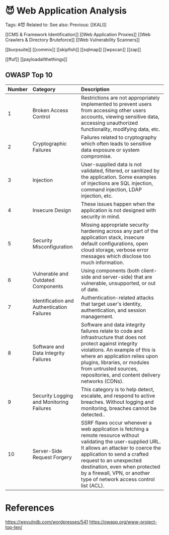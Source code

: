 # 😈 Web Application Analysis

Tags: #😈
Related to: 
See also: 
Previous: [[KALI]]

[[CMS & Framework Identification]]
[[Web Application Proxies]]
[[Web Crawlers & Directory Bruteforce]]
[[Web Vulnerability Scanners]]

[[burpsuite]]
[[commix]]
[[skipfish]]
[[sqlmap]]
[[wpscan]]
[[zap]]

[[ffuf]]
[[payloadallthethings]]

## OWASP Top 10

|Number|Category|Description|
|:----|:----|:----|
|1|Broken Access Control|Restrictions are not appropriately implemented to prevent users from accessing other users accounts, viewing sensitive data, accessing unauthorized functionality, modifying data, etc.|
|2|Cryptographic Failures|Failures related to cryptography which often leads to sensitive data exposure or system compromise.|
|3|Injection|User-supplied data is not validated, filtered, or sanitized by the application. Some examples of injections are SQL injection, command injection, LDAP injection, etc.|
|4|Insecure Design|These issues happen when the application is not designed with security in mind.|
|5|Security Misconfiguration|Missing appropriate security hardening across any part of the application stack, insecure default configurations, open cloud storage, verbose error messages which disclose too much information.|
|6|Vulnerable and Outdated Components|Using components (both client-side and server-side) that are vulnerable, unsupported, or out of date.|
|7|Identification and Authentication Failures|Authentication-related attacks that target user's identity, authentication, and session management.|
|8|Software and Data Integrity Failures|Software and data integrity failures relate to code and infrastructure that does not protect against integrity violations. An example of this is where an application relies upon plugins, libraries, or modules from untrusted sources, repositories, and content delivery networks (CDNs).|
|9|Security Logging and Monitoring Failures|This category is to help detect, escalate, and respond to active breaches. Without logging and monitoring, breaches cannot be detected..|
|10|Server-Side Request Forgery|SSRF flaws occur whenever a web application is fetching a remote resource without validating the user-supplied URL. It allows an attacker to coerce the application to send a crafted request to an unexpected destination, even when protected by a firewall, VPN, or another type of network access control list (ACL).|


# References

https://wpvulndb.com/wordpresses/541 
https://owasp.org/www-project-top-ten/